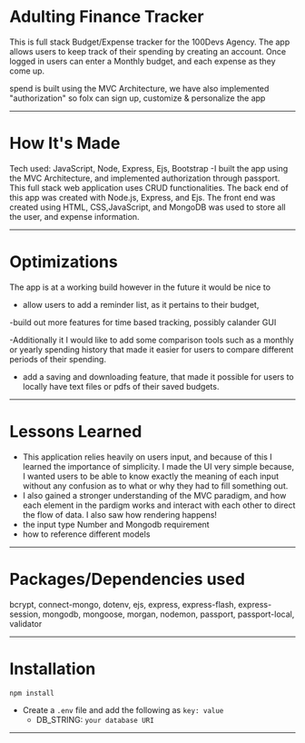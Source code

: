 # Adulting Finance Tracker

This is full stack Budget/Expense tracker for the 100Devs Agency. The app allows users to keep track of their spending by creating an account. Once logged in users can enter a Monthly budget, and each expense as they come up. 

spend is built using the MVC Architecture, we have also implemented "authorization" so folx can sign up, customize & personalize the app 

---

# How It's Made
Tech used:  JavaScript, Node, Express, Ejs, Bootstrap
-I built the app using the MVC Architecture, and implemented authorization through passport. This full stack web application uses CRUD functionalities. The back end of this app was created with Node.js, Express, and Ejs. The front end was created using HTML, CSS,JavaScript, and MongoDB was used to store all the user, and expense information.

---

# Optimizations
The app is at a working build however in the future it would be nice to 
- allow users to add a reminder list, as it pertains to their budget, 

-build out more features for time based tracking, possibly calander GUI

-Additionally it I would like to add some comparison tools such as a monthly or yearly spending history that made it easier for users to compare different periods of their spending.

- add a saving and downloading feature, that made it possible for users to locally have text files or pdfs of their saved budgets.


---

# Lessons Learned 
- This application relies heavily on users input, and because of this I learned the importance of simplicity. I made the UI very simple because, I wanted users to be able to know exactly the meaning of each input without any confusion as to what or why they had to fill something out. 
- I also gained a stronger understanding of the MVC paradigm, and how each element in the pardigm works and interact with each other to direct the flow of data. I also saw how rendering happens!
- the input type Number and Mongodb requirement 
- how to reference different models 

---
# Packages/Dependencies used


bcrypt, connect-mongo, dotenv, ejs, express, express-flash, express-session, mongodb, mongoose, morgan, nodemon, passport, passport-local, validator

---

# Installation

`npm install` 

- Create a `.env` file and add the following as `key: value` 
  - DB_STRING: `your database URI` 
---


 
 


